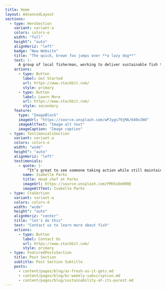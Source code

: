```yaml
---
title: Home
layout: AdvancedLayout
sections:
  - type: HeroSection
    variant: variant-a
    colors: colors-e
    width: "full"
    height": "auto"
    alignHoriz: "left"
    badge: "New Website"
    title: "The quick, brown fox jumps over **a lazy dog**"
    text: |-
      A group of local fisherman, working to deliver sustainable fish to your table. Each fish you buy, helps support fishing regulations and laws, to help sustain a better future for our waters, our food, and our globe.
    actions:
      - type: Button
        label: Get Started
        url: https://www.stackbit.com/
        style: primary
      - type: Button
        label: Learn More
        url: https://www.stackbit.com/
        style: secondary
    feature:
      type: "ImageBlock"
      imageUrl: "https://source.unsplash.com/wPJygs79jMA/640x360"
      imageAltText: "Image alt text"
      imageCaption: "Image caption"
  - type: TestimonialsSection
    variant: variant-a
    colors: colors-e
    width: "wide"
    height": "auto"
    alignHoriz: "left"
    testimonials:
      - quote: |-
          “It’s great to see someone taking action while still maintaining a sustainable fish supply to home cooks.”
        name: Isabelle Parks
        title: Head chef at Parks
        imageUrl: https://source.unsplash.com/FMh5o5m5N9E
        imageAltText: Isabelle Parks
  - type: CtaSection
    variant: variant-a
    colors: colors-d
    width: "wide"
    height": "auto"
    alignHoriz: "center"
    title: "let's do this"
    text: "Contact us to learn more about fish"
    actions:
      - type: Button
        label: Contact Us
        url: https://www.stackbit.com/
        style: primary
  - type: FeaturedPostsSection
    title: Post Section
    subtitle: Post Section Subtitle
    posts:
      - content/pages/blog/as-fresh-as-it-gets.md
      - content/pages/blog/bi-weekly-subscription.md
      - content/pages/blog/sustainability-at-its-purest.md
---
```

